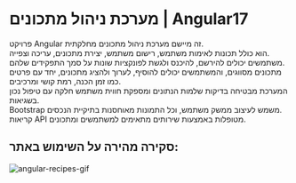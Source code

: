 # מערכת ניהול מתכונים | Angular17
פרויקט Angular זה מיישם מערכת ניהול מתכונים מחלקתית.  
הוא כולל תכונות לאימות משתמש, רישום משתמש, יצירת מתכונים, עריכה וצפייה.  
משתמשים יכולים להירשם, להיכנס ולגשת לפונקציות שונות על סמך התפקידים שלהם.  
מתכונים מסווגים, והמשתמשים יכולים להוסיף, לערוך ולהציג מתכונים, יחד עם פרטים כמו זמן הכנה, רמת קושי ומרכיבים.  
המערכת מבטיחה בדיקות שלמות הנתונים ומספקת חווית משתמש חלקה עם טיפול נכון בשגיאות.  
Bootstrap משמש לעיצוב ממשק משתמש, וכל התמונות מאוחסנות בתיקיית הנכסים.  
קריאות API מטופלות באמצעות שירותים מתאימים למשתמשים ומתכונים.

## סקירה מהירה על השימוש באתר:
![angular-recipes-gif](https://github.com/user-attachments/assets/fe62d84d-725e-454a-a4f3-29a05d121bf2)
